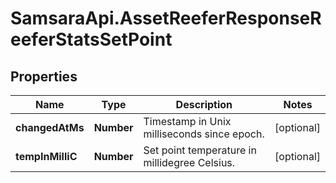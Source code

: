 # SamsaraApi.AssetReeferResponseReeferStatsSetPoint

## Properties
Name | Type | Description | Notes
------------ | ------------- | ------------- | -------------
**changedAtMs** | **Number** | Timestamp in Unix milliseconds since epoch. | [optional] 
**tempInMilliC** | **Number** | Set point temperature in millidegree Celsius. | [optional] 


